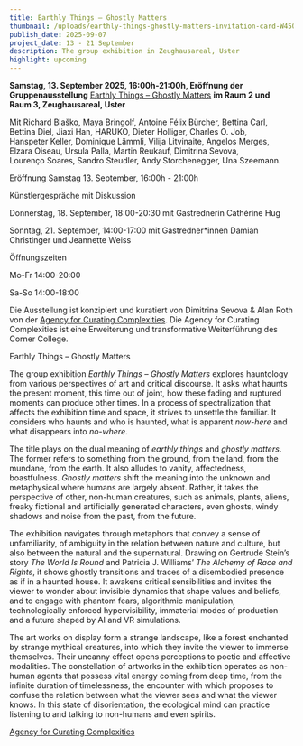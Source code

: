 ```yaml
---
title: Earthly Things – Ghostly Matters
thumbnail: /uploads/earthly-things-ghostly-matters-invitation-card-W450px.webp
publish_date: 2025-09-07
project_date: 13 - 21 September
description: The group exhibition in Zeughausareal, Uster
highlight: upcoming
---
```

**Samstag, 13. September 2025, 16:00h-21:00h, Eröffnung der Gruppenausstellung** [Earthly Things – Ghostly Matters](https://curatingcomplexities.agency/2025/earthly-things-ghostly-matters.html) **im Raum 2 und Raum 3, Zeughausareal, Uster**

Mit Richard Blaško, Maya Bringolf, Antoine Félix Bürcher, Bettina Carl, Bettina Diel, Jiaxi Han, HARUKO, Dieter Holliger, Charles O. Job, Hanspeter Keller, Dominique Lämmli, Vilija Litvinaite, Angelos Merges, Elzara Oiseau, Ursula Palla, Martin Reukauf, Dimitrina Sevova, Lourenço Soares, Sandro Steudler, Andy Storchenegger, Una Szeemann.

Eröffnung Samstag 13. September, 16:00h - 21:00h

Künstlergespräche mit Diskussion

Donnerstag, 18. September, 18:00-20:30 mit Gastrednerin Cathérine Hug

Sonntag, 21. September, 14:00-17:00 mit Gastredner\*innen Damian Christinger und Jeannette Weiss

Öffnungszeiten

Mo-Fr 14:00-20:00

Sa-So 14:00-18:00

Die Ausstellung ist konzipiert und kuratiert von Dimitrina Sevova & Alan Roth von der [Agency for Curating Complexities](https://curatingcomplexities.agency/). Die Agency for Curating Complexities ist eine Erweiterung und transformative Weiterführung des Corner College.

Earthly Things – Ghostly Matters

The group exhibition _Earthly Things – Ghostly Matters_ explores hauntology from various perspectives of art and critical discourse. It asks what haunts the present moment, this time out of joint, how these fading and ruptured moments can produce other times. In a process of spectralization that affects the exhibition time and space, it strives to unsettle the familiar. It considers who haunts and who is haunted, what is apparent _now-here_ and what disappears into _no-where_.

The title plays on the dual meaning of _earthly things_ and _ghostly matters_. The former refers to something from the ground, from the land, from the mundane, from the earth. It also alludes to vanity, affectedness, boastfulness. _Ghostly matters_ shift the meaning into the unknown and metaphysical where humans are largely absent. Rather, it takes the perspective of other, non-human creatures, such as animals, plants, aliens, freaky fictional and artificially generated characters, even ghosts, windy shadows and noise from the past, from the future.

The exhibition navigates through metaphors that convey a sense of unfamiliarity, of ambiguity in the relation between nature and culture, but also between the natural and the supernatural. Drawing on Gertrude Stein’s story _The World Is Round_ and Patricia J. Williams’ _The Alchemy of Race and Rights_, it shows ghostly transitions and traces of a disembodied presence as if in a haunted house. It awakens critical sensibilities and invites the viewer to wonder about invisible dynamics that shape values and beliefs, and to engage with phantom fears, algorithmic manipulation, technologically enforced hypervisibility, immaterial modes of production and a future shaped by AI and VR simulations.

The art works on display form a strange landscape, like a forest enchanted by strange mythical creatures, into which they invite the viewer to immerse themselves. Their uncanny effect opens perceptions to poetic and affective modalities. The constellation of artworks in the exhibition operates as non-human agents that possess vital energy coming from deep time, from the infinite duration of timelessness, the encounter with which proposes to confuse the relation between what the viewer sees and what the viewer knows. In this state of disorientation, the ecological mind can practice listening to and talking to non-humans and even spirits.

[Agency for Curating Complexities](https://curatingcomplexities.agency/)
